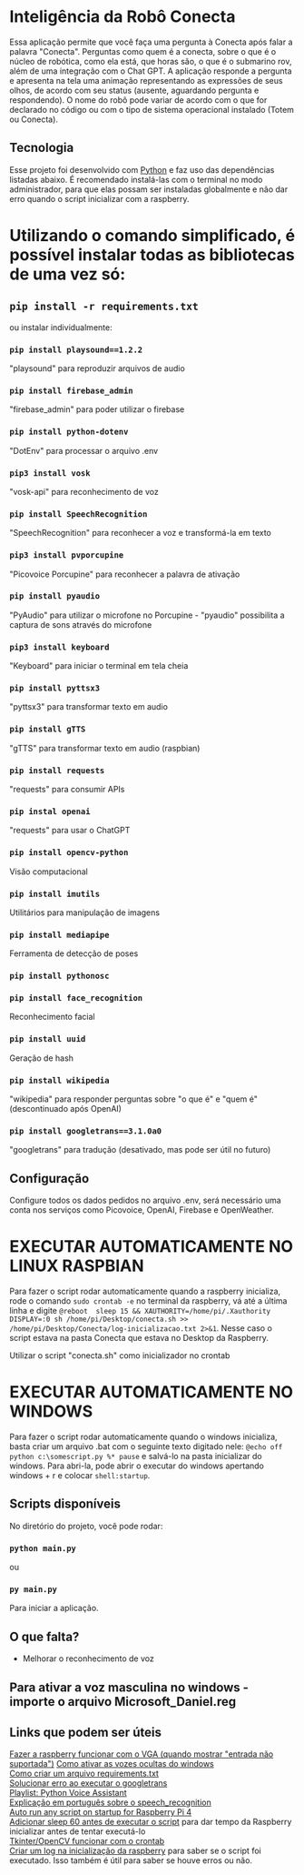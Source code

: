 # Inteligência da Robô Conecta

Essa aplicação permite que você faça uma pergunta à Conecta após falar a palavra "Conecta". Perguntas como quem é a conecta, sobre o que é o núcleo de robótica, como ela está, que horas são, o que é o submarino rov, além de uma integração com o Chat GPT. A aplicação responde a pergunta e apresenta na tela uma animação representando as expressões de seus olhos, de acordo com seu status (ausente, aguardando pergunta e respondendo). O nome do robô pode variar de acordo com o que for declarado no código ou com o tipo de sistema operacional instalado (Totem ou Conecta).

## Tecnologia

Esse projeto foi desenvolvido com [Python](https://www.python.org/downloads/) e faz uso das dependências listadas abaixo. É recomendado instalá-las com o terminal no modo administrador, para que elas possam ser instaladas globalmente e não dar erro quando o script inicializar com a raspberry. <br/>

# Utilizando o comando simplificado, é possível instalar todas as bibliotecas de uma vez só:

## `pip install -r requirements.txt`

ou instalar individualmente:

### `pip install playsound==1.2.2`
"playsound" para reproduzir arquivos de audio

### `pip install firebase_admin`
"firebase_admin" para poder utilizar o firebase

### `pip install python-dotenv`
"DotEnv" para processar o arquivo .env

### `pip3 install vosk`
"vosk-api" para reconhecimento de voz

### `pip install SpeechRecognition`
"SpeechRecognition" para reconhecer a voz e transformá-la em texto

### `pip3 install pvporcupine`
"Picovoice Porcupine" para reconhecer a palavra de ativação

### `pip install pyaudio`
"PyAudio" para utilizar o microfone no Porcupine - "pyaudio" possibilita a captura de sons através do microfone

### `pip3 install keyboard`
"Keyboard" para iniciar o terminal em tela cheia

### `pip install pyttsx3`
"pyttsx3" para transformar texto em audio

### `pip install gTTS`
"gTTS" para transformar texto em audio (raspbian)

### `pip install requests`
"requests" para consumir APIs

### `pip instal openai`
"requests" para usar o ChatGPT

### `pip install opencv-python`
Visão computacional

### `pip install imutils`
Utilitários para manipulação de imagens

### `pip install mediapipe`
Ferramenta de detecção de poses

### `pip install pythonosc`

### `pip install face_recognition`
Reconhecimento facial

### `pip install uuid`
Geração de hash 

###  `pip install wikipedia`
"wikipedia" para responder perguntas sobre "o que é" e "quem é" (descontinuado após OpenAI)

### `pip install googletrans==3.1.0a0`    
"googletrans" para tradução (desativado, mas pode ser útil no futuro)

## Configuração

Configure todos os dados pedidos no arquivo .env, será necessário uma conta nos serviços como Picovoice, OpenAI, Firebase e OpenWeather. 



# EXECUTAR AUTOMATICAMENTE NO LINUX RASPBIAN

Para fazer o script rodar automaticamente quando a raspberry inicializa, rode o comando `sudo crontab -e` no terminal da raspberry, vá até a última linha e digite `@reboot  sleep 15 && XAUTHORITY=/home/pi/.Xauthority  DISPLAY=:0 sh /home/pi/Desktop/conecta.sh >> /home/pi/Desktop/Conecta/log-inicializacao.txt 2>&1`. Nesse caso o script estava na pasta Conecta que estava no Desktop da Raspberry. <Br/>

Utilizar o script "conecta.sh" como inicializador no crontab

# EXECUTAR AUTOMATICAMENTE NO WINDOWS

Para fazer o script rodar automaticamente quando o windows inicializa, basta criar um arquivo .bat com o seguinte texto digitado nele: 
`@echo off
python c:\somescript.py %*
pause`
e salvá-lo na pasta inicializar do windows. Para abri-la, pode abrir o executar do windows apertando windows + r e colocar `shell:startup`.

## Scripts disponíveis

No diretório do projeto, você pode rodar:

### `python main.py`
ou
### `py main.py`

Para iniciar a aplicação.

## O que falta?

- Melhorar o reconhecimento de voz

## Para ativar a voz masculina no windows - importe o arquivo Microsoft_Daniel.reg

## Links que podem ser úteis
[Fazer a raspberry funcionar com o VGA (quando mostrar "entrada não suportada")](https://forums.raspberrypi.com/viewtopic.php?t=173942)
[Como ativar as vozes ocultas do windows](https://www.thewindowsclub.com/unlock-extra-text-to-speech-voices-in-windows)<br/>
[Como criar um arquivo requirements.txt](https://stackoverflow.com/questions/31684375/automatically-create-requirements-txt)<br/>
[Solucionar erro ao executar o googletrans](https://stackoverflow.com/questions/52455774/googletrans-stopped-working-with-error-nonetype-object-has-no-attribute-group)<br/>
[Playlist: Python Voice Assistant](https://www.youtube.com/watch?v=-AzGZ_CHzJk&list=PLzMcBGfZo4-mBungzp4GO4fswxO8wTEFx) <br/>
[Explicação em português sobre o speech_recognition](https://letscode.com.br/blog/speech-recognition-com-python) <br/>
[Auto run any script on startup for Raspberry Pi 4](https://youtu.be/wVPAHI9on0o) <br/>
[Adicionar sleep 60 antes de executar o script](https://stackoverflow.com/questions/66182730/crontab-doesnt-run-python-script-on-a-raspberry-pi-4) para dar tempo da Raspberry inicializar antes de tentar executá-lo <br/>
[Tkinter/OpenCV funcionar com o crontab](https://stackoverflow.com/questions/50801120/running-a-tkinter-gui-using-crontab) <br/>
[Criar um log na inicialização da raspberry](https://forums.raspberrypi.com/viewtopic.php?t=276808) para saber se o script foi executado. Isso também é útil para saber se houve erros ou não.

